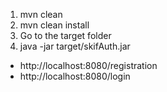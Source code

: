 1. mvn clean
2. mvn clean install
3. Go to the target folder
4. java -jar target/skifAuth.jar

- http://localhost:8080/registration
- http://localhost:8080/login